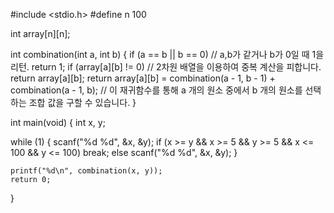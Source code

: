 #include <stdio.h>
#define n 100

int array[n][n];

int combination(int a, int b) {
    if (a == b || b == 0) // a,b가 같거나 b가 0일 때 1을 리턴.
        return 1;
    if (array[a][b] != 0) // 2차원 배열을 이용하여 중복 계산을 피합니다.
        return array[a][b];
    return array[a][b] = combination(a - 1, b - 1) + combination(a - 1, b); // 이 재귀함수를 통해 a 개의 원소 중에서 b 개의 원소를 선택하는 조합 값을 구할 수 있습니다.
}

int main(void) {
    int x, y;

  while (1) {
    scanf("%d %d", &x, &y);
    if (x >= y && x >= 5 && y >= 5 && x <= 100 && y <= 100)
      break;
    else
      scanf("%d %d", &x, &y);
  }
    
    printf("%d\n", combination(x, y));
    return 0;
}
